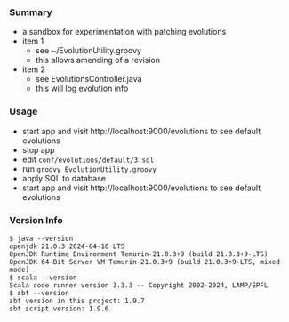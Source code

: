 
### Summary

* a sandbox for experimentation with patching evolutions
* item 1
    * see ~/EvolutionUtility.groovy 
    * this allows amending of a revision
* item 2
    * see EvolutionsController.java
    * this will log evolution info 

### Usage

* start app and visit http://localhost:9000/evolutions to see default evolutions
* stop app
* edit `conf/evolutions/default/3.sql`
* run `groovy EvolutionUtility.groovy`
* apply SQL to database
* start app and visit http://localhost:9000/evolutions to see default evolutions

### Version Info

```
$ java --version
openjdk 21.0.3 2024-04-16 LTS
OpenJDK Runtime Environment Temurin-21.0.3+9 (build 21.0.3+9-LTS)
OpenJDK 64-Bit Server VM Temurin-21.0.3+9 (build 21.0.3+9-LTS, mixed mode)
$ scala --version
Scala code runner version 3.3.3 -- Copyright 2002-2024, LAMP/EPFL
$ sbt --version
sbt version in this project: 1.9.7
sbt script version: 1.9.6
```

